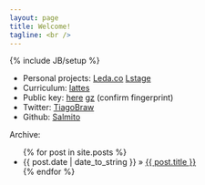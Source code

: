 ```yaml
---
layout: page
title: Welcome!
tagline: <br />
---
```

{% include JB/setup %}

* Personal projects: [Leda.co](http://leda.co/) [Lstage](http://github.com/Salmito/lstage)
* Curriculum: [lattes](http://lattes.cnpq.br/9064058945131816)
* Public key: [here](tiago@salmito.com.pub) [gz](tiago@salmito.com.pub.gz) (confirm fingerprint)
* Twitter: [TiagoBraw](http://twitter.com/TiagoBraw/)
* Github: [Salmito](http://github.com/Salmito/)

Archive:

<ul class="posts">
  {% for post in site.posts %}
    <li><span>{{ post.date | date_to_string }}</span> &raquo; <a href="{{ BASE_PATH }}{{ post.url }}">{{ post.title }}</a></li>
  {% endfor %}
</ul>



